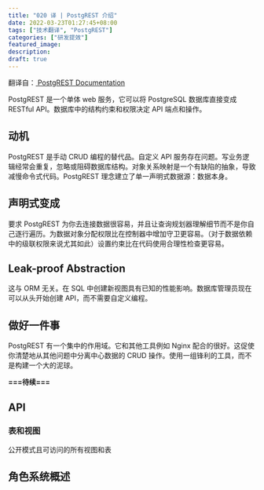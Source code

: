 ```yaml
---
title: "020 译 | PostgREST 介绍"
date: 2022-03-23T01:27:45+08:00
tags: ["技术翻译", "PostgREST"]
categories: ["研发提效"]
featured_image:
description:
draft: true
---
```


翻译自：[ PostgREST Documentation ](https://postgrest.org/en/stable/)

PostgREST 是一个单体 web 服务，它可以将 PostgreSQL 数据库直接变成 RESTful API。数据库中的结构约束和权限决定 API 端点和操作。

## 动机

PostgREST 是手动 CRUD 编程的替代品。自定义 API 服务存在问题。写业务逻辑经常会重复，忽略或阻碍数据库结构。对象关系映射是一个有缺陷的抽象，导致减慢命令式代码。PostgREST 理念建立了单一声明式数据源：数据本身。

## 声明式变成

要求 PostgREST 为你去连接数据很容易，并且让查询规划器理解细节而不是你自己逐行遍历。为数据对象分配权限比在控制器中增加守卫更容易。（对于数据依赖中的级联权限来说尤其如此）设置约束比在代码使用合理性检查更容易。

## Leak-proof Abstraction

这与 ORM 无关。在 SQL 中创建新视图具有已知的性能影响。数据库管理员现在可以从头开始创建 API，而不需要自定义编程。

## 做好一件事

PostgREST 有一个集中的作用域。它和其他工具例如 Nginx 配合的很好。这促使你清楚地从其他问题中分离中心数据的 CRUD 操作。使用一组锋利的工具，而不是构建一个大的泥球。

**===待续===**

## API

### 表和视图

公开模式且可访问的所有视图和表

## 角色系统概述
